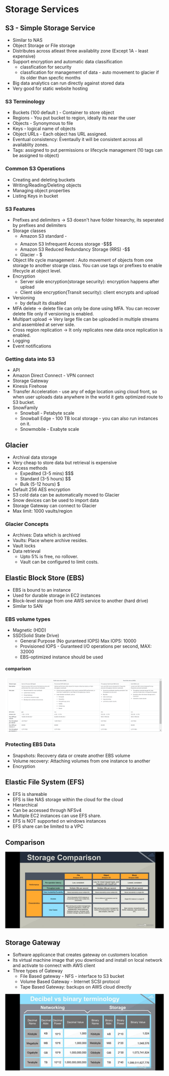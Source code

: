 # Storage Services
## S3 - Simple Storage Service
* Similar to NAS
* Object Storage or File storage
* Distributes across atleast three availablity zone (Except 1A - least expensive)
* Support encryption and automatic data classification 
	* classfication for security
	* classfication for management of data - auto movement to glacier if its older than specfic months
* Big data analytics can run directly against stored data
* Very good for static website hosting

### S3 Terminology
* Buckets (100 default ) - Container to store object 
* Regions - You put bucket to region, ideally its near the user
* Objects - Synonymous to file
* Keys - logical name of objects
* Object URLs - Each object has URL assigned.
* Eventual consistency: Eventaully it will be consistent across all availablity zones.
* Tags: assigned to put permissions or lifecycle management (10 tags can be assigned to object)

### Common S3 Operations
* Creating and deleting buckets
* Writing/Reading/Deleting objects
* Managing object properties
* Listing Keys in bucket
### S3 Features
* Prefixes and delimiters -> S3 doesn't have folder hirearchy, its seperated by prefixes and delimiters
* Storage classes
	* Amazon S3 standard - $$$$
	* Amazon S3 Infrequent Access storage -$$$
	* Amazon S3 Reduced Redundancy Storage (RRS) -$$
	* Glacier - $
* Object life cycle management : Auto movement of objects from one storage to another stoarge class. You can use tags or prefixes to enable lifecycle at object level.
* Encryption
	* Server side encryption(storage security): encryption happens after upload
	* Client side encryption(Transit security): client encrypts and upload
* Versioning
	* by default its disabled
* MFA delete -> delete file can only be done using MFA. You can recover delete file only if versioning is enabled.
* Multipart upload -> Very large file can be uploaded in multiple streams and assembled at server side.
* Cross region replication -> It only replicates new data once replication is enabled.
* Logging
* Event notifications

### Getting data into S3
* API
* Amazon Direct Connect - VPN connect
* Storage Gateway
* Kinesis Firehose
* Transfer Acceleration - use any of edge location using cloud front, so when user uploads data anywhere in the world it gets optimized route to S3 bucket.
* SnowFamily
	* Snowball - Petabyte scale
	* Snowball Edge - 100 TB local storage - you can also run instances on it.
	* Snowmobile - Exabyte scale



## Glacier
* Archival data storage
* Very cheap to store data but retrieval is expensive
* Access methods
	* Expedited (3-5 mins) $$$
	* Standard (3-5 hours) $$
	* Bulk (5-12 hours) $
* Default 256 AES encryption
* S3 cold data can be automatically moved to Glacier
* Snow devices can be used to import data
* Storage Gateway can connect to Glacier
* Max limit: 1000 vaults/region

### Glacier Concepts
* Archives: Data which is archived
* Vaults: Place where archive resides.
* Vault locks
* Data retrieval 
	* Upto 5% is free, no rollover.
	* Vault can be configured to limit costs.

## Elastic Block Store (EBS)
 * EBS is bound to an instance
 * Used for durable storage in EC2 instances
 * Block-level storage from one AWS service to another (hard drive)
 * Similar to SAN
 ### EBS volume types
 * Magnetic (HDD)
 * SSD(Solid State Drive)
	* General Purpose (No guranteed IOPS) Max IOPS: 10000
	* Provisioned IOPS - Guranteed I/O operations per second, MAX: 32000
	* EBS-optimized instance should be used
	
#### comparison
<img src="https://github.com/Mayank-Mehta/AWS-CSA-Associate/blob/master/EBS_VolumeCharaterstics.PNG" />

### Protecting EBS Data
 * Snapshots: Recovery data or create another EBS volume
 * Volume recovery: Attaching volumes from one instance to another
 * Encryption 
 
## Elastic File System (EFS)
* EFS is shareable
* EFS is like NAS storage within the cloud for the cloud
* Hierarchical 
* Can be accessed through NFSv4
* Multiple EC2 instances can use EFS share.
* EFS is NOT supported on windows instances
* EFS share can be limited to a VPC

## Comparison
<img src="https://github.com/Mayank-Mehta/AWS-CSA-Associate/blob/master/StorageComparison.jpeg"/>
 
## Storage Gateway
* Software applicance that creates gateway on customers location
* Its virtual machine image that you download and install on local network and activate to connect with AWS client
* Three types of Gateway
	* File Based gateway - NFS - interface to S3 bucket
	* Volume Based Gateway - Internet SCSI protocol
	* Tape Based Gateway: backups on AWS cloud directly
	
<img src="https://github.com/Mayank-Mehta/AWS-CSA-Associate/blob/master/binaryTerminology.jpeg" />
